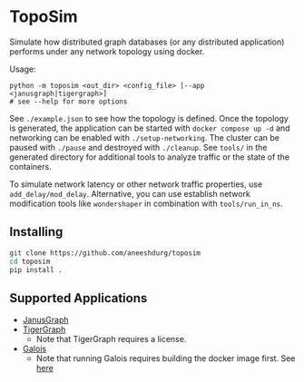 # TopoSim

Simulate how distributed graph databases (or any distributed application)
performs under any network topology using docker.

Usage:

```
python -m toposim <out_dir> <config_file> [--app <janusgraph|tigergraph>]
# see --help for more options
```

See `./example.json` to see how the topology is defined. Once the topology is
generated, the application can be started with `docker compose up -d` and
networking can be enabled with `./setup-networking`. The cluster can be
paused with `./pause` and destroyed with `./cleanup`. See `tools/` in the
generated directory for additional tools to analyze traffic or the state of the
containers.

To simulate network latency or other network traffic properties, use
`add_delay/mod_delay`. Alternative, you can use establish network modification
tools like `wondershaper` in combination with `tools/run_in_ns`.

## Installing

```bash
git clone https://github.com/aneeshdurg/toposim
cd toposim
pip install .
```

## Supported Applications

+ [JanusGraph](https://janusgraph.org)
+ [TigerGraph](https://www.tigergraph.com/)
    - Note that TigerGraph requires a license.
+ [Galois](https://github.com/IntelligentSoftwareSystems/Galois)
    - Note that running Galois requires building the docker image first. See
      [here](./toposim/appdata/galois/README.md)
